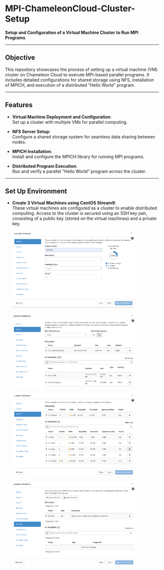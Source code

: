 # MPI-ChameleonCloud-Cluster-Setup

**Setup and Configuration of a Virtual Machine Cluster to Run MPI Programs**

---

## Objective

This repository showcases the process of setting up a virtual machine (VM) cluster on Chameleon Cloud to execute MPI-based parallel programs. It includes detailed configurations for shared storage using NFS, installation of MPICH, and execution of a distributed "Hello World" program.

---

## Features

- **Virtual Machine Deployment and Configuration**:  
  Set up a cluster with multiple VMs for parallel computing.

- **NFS Server Setup**:  
  Configure a shared storage system for seamless data sharing between nodes.

- **MPICH Installation**:  
  Install and configure the MPICH library for running MPI programs.

- **Distributed Program Execution**:  
  Run and verify a parallel "Hello World" program across the cluster.
  
---

## Set Up Environment

- **Create 3 Virtual Machines using CentOS Stream9**:  
  These virtual machines are configured as a cluster to enable distributed computing. Access to the cluster is secured using an SSH key pair, consisting of a public key (stored on the virtual machines) and a private key.

  <img src="screenshots/Picture1.png" width="400"><br>

  <img src="screenshots/Picture2.png" width="400"><br>

  <img src="screenshots/Picture3.png" width="400"><br>

  <img src="screenshots/Picture4.png" width="400"><br>
